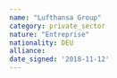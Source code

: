 ```yaml
---
name: "Lufthansa Group"
category: private_sector
nature: "Entreprise"
nationality: DEU
alliance: 
date_signed: '2018-11-12'
---
```

    